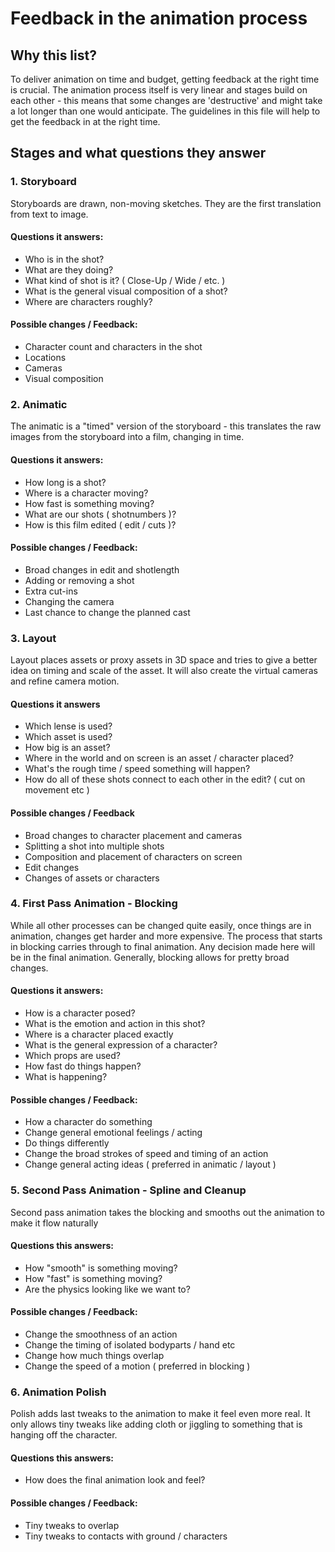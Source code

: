# Feedback in the animation process
## Why this list?
To deliver animation on time and budget, getting feedback at the right time is crucial. The animation process itself is very linear and stages build on each other - this means that some changes are 'destructive' and might take a lot longer than one would anticipate. The guidelines in this file will help to get the feedback in at the right time.

## Stages and what questions they answer
### 1. Storyboard
Storyboards are drawn, non-moving sketches. They are the first translation from text to image.
#### Questions it answers:
- Who is in the shot?
- What are they doing?
- What kind of shot is it? ( Close-Up / Wide / etc. )
- What is the general visual composition of a shot?
- Where are characters roughly?
#### Possible changes / Feedback:
- Character count and characters in the shot
- Locations
- Cameras
- Visual composition

### 2. Animatic
The animatic is a "timed" version of the storyboard - this translates the raw images from the storyboard into a film, changing in time.
#### Questions it answers:
- How long is a shot?
- Where is a character moving?
- How fast is something moving?
- What are our shots ( shotnumbers )?
- How is this film edited ( edit / cuts )?
#### Possible changes / Feedback:
- Broad changes in edit and shotlength
- Adding or removing a shot
- Extra cut-ins
- Changing the camera
- Last chance to change the planned cast

### 3. Layout
Layout places assets or proxy assets in 3D space and tries to give a better idea on timing and scale of the asset. It will also create the virtual cameras and refine camera motion.
#### Questions it answers
- Which lense is used?
- Which asset is used?
- How big is an asset?
- Where in the world and on screen is an asset / character placed?
- What's the rough time / speed something will happen?
- How do all of these shots connect to each other in the edit? ( cut on movement etc )
####  Possible changes / Feedback
- Broad changes to character placement and cameras
- Splitting a shot into multiple shots
- Composition and placement of characters on screen
- Edit changes
- Changes of assets or characters

### 4. First Pass Animation - Blocking
While all other processes can be changed quite easily, once things are in animation, changes get harder and more expensive. The process that starts in blocking carries through to final animation. Any decision made here will be in the final animation.
Generally, blocking allows for pretty broad changes.
#### Questions it answers:
- How is a character posed?
- What is the emotion and action in this shot?
- Where is a character placed exactly
- What is the general expression of a character?
- Which props are used?
- How fast do things happen?
- What is happening?
####  Possible changes / Feedback:
- How a character do something
- Change general emotional feelings / acting
- Do things differently
- Change the broad strokes of speed and timing of an action
- Change general acting ideas ( preferred in animatic / layout )

### 5. Second Pass Animation - Spline and Cleanup
Second pass animation takes the blocking and smooths out the animation to make it flow naturally
#### Questions this answers:
- How "smooth" is something moving?
- How "fast" is something moving?
- Are the physics looking like we want to?
#### Possible changes / Feedback:
- Change the smoothness of an action
- Change the timing of isolated bodyparts / hand etc
- Change how much things overlap
- Change the speed of a motion ( preferred in blocking )

### 6. Animation Polish
Polish adds last tweaks to the animation to make it feel even more real. It only allows tiny tweaks like adding cloth or jiggling to something that is hanging off the character.
#### Questions this answers:
- How does the final animation look and feel?
#### Possible changes / Feedback:
- Tiny tweaks to overlap
- Tiny tweaks to contacts with ground / characters
